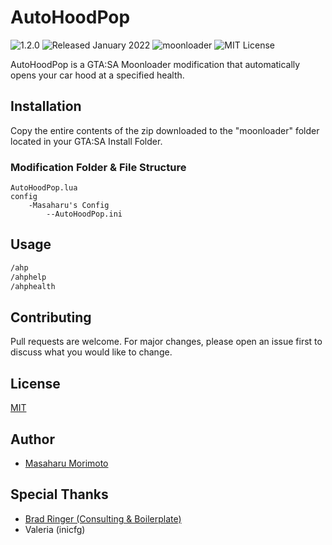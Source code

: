 # AutoHoodPop
![1.2.0](https://raster.shields.io/badge/version-v1.2.0-blue.png) ![Released January 2022](https://img.shields.io/badge/release%20date-January%202022-purple) ![moonloader](https://img.shields.io/badge/lua-moonloader-red.png) ![MIT License](https://img.shields.io/badge/license-MIT-green.png)

AutoHoodPop is a GTA:SA Moonloader modification that automatically opens your car hood at a specified health.

## Installation

Copy the entire contents of the zip downloaded to the "moonloader" folder located in your GTA:SA Install Folder.

### Modification Folder & File Structure
```
AutoHoodPop.lua
config
    -Masaharu's Config
        --AutoHoodPop.ini
```

## Usage

```bash
/ahp
/ahphelp
/ahphealth
```

## Contributing
Pull requests are welcome. For major changes, please open an issue first to discuss what you would like to change.


## License
[MIT](https://choosealicense.com/licenses/mit/)


## Author
- [Masaharu Morimoto](https://litelink.at/masaharu)

## Special Thanks
- [Brad Ringer (Consulting & Boilerplate)](https://forums.hzgaming.net/member.php/34885-Brad-Ringer)
- Valeria (inicfg)
